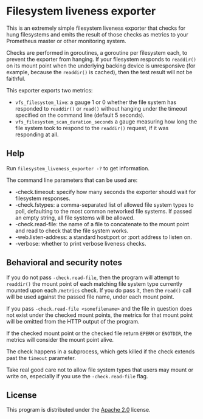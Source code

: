 # Filesystem liveness exporter

This is an extremely simple filesystem liveness exporter that checks for
hung filesystems and emits the result of those checks as metrics to your
Prometheus master or other monitoring system.

Checks are performed in goroutines, a goroutine per filesystem each, to
prevent the exporter from hanging.   If your filesystem responds to
`readdir()` on its mount point when the underlying backing device is
unresponsive (for example, because the `readdir()` is cached), then
the test result will not be faithful.

This exporter exports two metrics:

* `vfs_filesystem_live`: a gauge 1 or 0 whether the file system has
  responded to `readdir()` or `read()` without hanging under the
  timeout specified on the command line (default 5 seconds).
* `vfs_filesystem_scan_duration_seconds` a gauge measuring how long
  the file system took to respond to the `readdir()` request, if
  it was responding at all.

## Help

Run `filesystem_liveness_exporter -?` to get information.

The command line parameters that can be used are:

* -check.timeout: specify how many seconds the exporter should wait
  for filesystem responses.
* -check.fstypes: a comma-separated list of allowed file system
  types to poll, defaulting to the most common networked file
  systems. If passed an empty string, all file systems will be
  allowed.
* -check.read-file: the name of a file to concatenate to the
  mount point and read to check that the file system works.
* -web.listen-address: a standard host:port or :port address to
  listen on.
* -verbose: whether to print verbose liveness checks.

## Behavioral and security notes

If you do not pass `-check.read-file`, then the program will
attempt to `readdir()` the mount point of each matching file
system type currently mounted upon each `/metrics` check.
If you do pass it, then the `read()` call will be used against
the passed file name, under each mount point.

If you pass `-check.read-file <somefilename>` and the file in
question does not exist under the checked mount points, the
metrics for that mount point will be omitted from the HTTP
output of the program.

If the checked mount point or the checked file return `EPERM`
or `ENOTDIR`, the metrics will consider the mount point alive.

The check happens in a subprocess, which gets killed if the
check extends past the `timeout` parameter.

Take real good care not to allow file system types that users
may mount or write on, especially if you use the
`-check.read-file` flag.

## License

This program is distributed under the [Apache 2.0](LICENSE) license.
